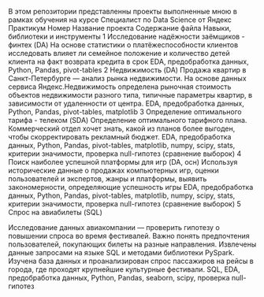 В этом репозитории представленны проекты выполненные мною в рамках обучения на курсе Специалист по Data Science от Яндекс Практикум
Номер	Название проекта	Содержание файла	Навыки, библиотеки и инструменты
1	Исследование надёжности заёмщиков - финтех (DA)
На основе статистики о платёжеспособности клиентов исследовать влияет ли семейное положение и количество детей клиента на факт возврата кредита в срок	EDA, предобработка данных, Python, Pandas, pivot-tables
2	Недвижимость (DA)
Продажа квартир в Санкт-Петербурге — анализ рынка недвижимости. На основе данных сервиса Яндекс.Недвижимость определена рыночная стоимость объектов недвижимости разного типа, типичные параметры квартир, в зависимости от удаленности от центра.	EDA, предобработка данных, Python, Pandas, pivot-tables, matplotlib
3	Определение оптимального тарифа - телеком (SDA)
Определение оптимального тарифного плана. Коммерческий отдел хочет знать, какой из планов более выгоден, чтобы скорректировать рекламный бюджет.	EDA, предобработка данных, Python, Pandas, pivot-tables, matplotlib, numpy, scipy, stats, критерии значимости, проверка null-гипотез (сравнение выборок)
4	Поиск наиболее успешной платформы для игр (DA, осн)
Используя исторические данные о продажах компьютерных игр, оценки пользователей и экспертов, жанры и платформы, выявить закономерности, определяющие успешность игры	EDA, предобработка данных, Python, Pandas, pivot-tables, matplotlib, numpy, scipy, stats, критерии значимости, проверка null-гипотез (сравнение выборок)
5	Спрос на авиабилеты (SQL)

Исследование данных авиакомпании — проверить гипотезу о повышении спроса во время фестивалей. Важно понять предпочтения пользователей, покупающих билеты на разные направления. Извлечены данные запросами на языке SQL и методами библиотеки PySpark. Изучена база данных и проанализирован спрос пассажиров на рейсы в города, где проходят крупнейшие культурные фестивали.	SQL, EDA, предобработка данных, Python, Pandas, seaborn, scipy, проверка null-гипотез
